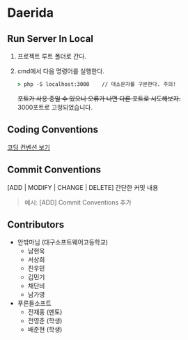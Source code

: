 # Daerida

## Run Server In Local

1. 프로젝트 루트 폴더로 간다.

2. cmd에서 다음 명령어를 실행한다.

   ```bat
   > php -S localhost:3000    // 대소문자를 구분한다. 주의!
   ```

   ~~포트가 사용 중일 수 있으니 오류가 나면 다른 포트로 시도해보자.~~  
   3000포트로 고정되었습니다.

## Coding Conventions

[코딩 컨벤션 보기](https://github.com/hw0k/daerida/blob/master/coding-convention.md)

## Commit Conventions

&lsqb;ADD | MODIFY | CHANGE | DELETE&rsqb; 간단한 커밋 내용

> 예시: &lsqb;ADD&rsqb; Commit Conventions 추가

## Contributors

- 안밖마님 (대구소프트웨어고등학교)
  - 남현욱
  - 서상희
  - 진우민
  - 김민기
  - 채단비
  - 남가영
- 푸른들소프트
  - 전재홍 (멘토)
  - 전영준 (학생)
  - 배준현 (학생)